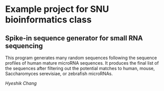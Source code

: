 # Example project for SNU bioinformatics class

## Spike-in sequence generator for small RNA sequencing

This program generates many random sequences following the
sequence profiles of human mature microRNA sequences.
It produces the final list of the sequences after filtering
out the potential matches to human, mouse, Saccharomyces serevisiae, or
zebrafish microRNAs.

_Hyeshik Chang_
